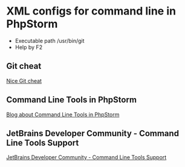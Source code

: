 XML configs for command line in PhpStorm
=========

* Executable path /usr/bin/git
* Help by F2

Git cheat
---------
[Nice Git cheat](http://www.cheat-sheets.org/saved-copy/git-cheat-sheet.pdf)

Command Line Tools in PhpStorm
-------------
[Blog about Command Line Tools in PhpStorm ](http://blog.jetbrains.com/phpstorm/2013/07/command-line-tools-in-phpstorm/)


JetBrains Developer Community - Command Line Tools Support
-------------
[JetBrains Developer Community - Command Line Tools Support ](http://devnet.jetbrains.com/docs/DOC-1230?_ga=1.105900036.680486946.1404718912)

